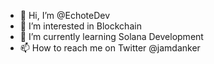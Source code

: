 - 👋 Hi, I’m @EchoteDev
- 👀 I’m interested in Blockchain
- 🌱 I’m currently learning Solana Development
- 📫 How to reach me on Twitter @jamdanker

<!---
EchoteDev/EchoteDev is a ✨ special ✨ repository because its `README.md` (this file) appears on your GitHub profile.
You can click the Preview link to take a look at your changes.
--->

